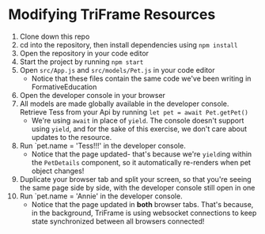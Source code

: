 # Modifying TriFrame Resources

1. Clone down this repo
2. cd into the repository, then install dependencies using `npm install`
3. Open the repository in your code editor
4. Start the project by running `npm start`
5. Open `src/App.js` and `src/models/Pet.js` in your code editor
	* Notice that these files contain the same code we've been writing in FormativeEducation
6. Open the developer console in your browser
7. All models are made globally available in the developer console. Retrieve Tess from your Api by running `let pet = await Pet.getPet()`
	* We're using `await` in place of `yield`. The console doesn't support using `yield`, and for the sake of this exercise, we don't care about updates to the resource.
8. Run `pet.name = 'Tess!!!' in the developer console. 
	* Notice that the page updated- that's because we're `yield`ing within the `PetDetails` component, so it automatically re-renders when pet object changes!
9. Duplicate your browser tab and split your screen, so that you're seeing the same page side by side, with the developer console still open in one
10. Run `pet.name = 'Annie' in the developer console.
	* Notice that the page updated in **both** browser tabs. That's because, in the background, TriFrame is using websocket connections to keep state synchronized between all browsers connected!